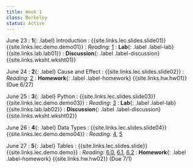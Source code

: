 ```yaml
---
title: Week 1
class: Berkeley
status: Active
---
```


June 23
: **1**{: .label} Introduction
    : {{site.links.lec.slides.slide01}} {{site.links.lec.demo.demo01}}
: _Reading:_ [1](https://inferentialthinking.com/chapters/01/what-is-data-science.html)
: **Lab**{: .label .label-lab} {{site.links.lab.lab01}} 
: **Discussion**{: .label .label-discussion} {{site.links.wksht.wksht01}}

June 24
: **2**{: .label} Cause and Effect
    : {{site.links.lec.slides.slide02}} 
: _Reading:_ [2](https://inferentialthinking.com/chapters/02/causality-and-experiments.html)
: **Homework**{: .label .label-homework} 
    {{site.links.hw.hw01}} (Due 6/27)

June 25
: **3**{: .label} Python
    : {{site.links.lec.slides.slide03}} {{site.links.lec.demo.demo03}}
: _Reading:_ [3](https://inferentialthinking.com/chapters/03/programming-in-python.html)
: **Lab**{: .label .label-lab} {{site.links.lab.lab02}} 
: **Discussion**{: .label .label-discussion} {{site.links.wksht.wksht02}}

June 26
: **4**{: .label} Data Types
    : {{site.links.lec.slides.slide04}} {{site.links.lec.demo.demo04}}
: _Reading:_ [4](https://inferentialthinking.com/chapters/04/Data_Types.html), [5](https://inferentialthinking.com/chapters/05/Sequences.html)


June 27
: **5**{: .label} Tables
    : {{site.links.lec.slides.slide}} {{site.links.lec.demo.demo}}
: _Reading:_ [6.0](https://inferentialthinking.com/chapters/06/Tables.html), [6.1](https://inferentialthinking.com/chapters/06/1/Sorting_Rows.html), [6.2](https://inferentialthinking.com/chapters/06/2/Selecting_Rows.html)
: **Homework**{: .label .label-homework} 
    {{site.links.hw.hw02}} (Due 7/1)
